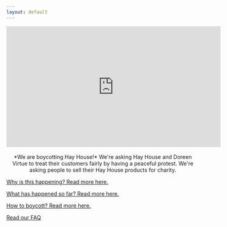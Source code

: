 ```yaml
---
layout: default
---
```


<center>

<iframe width="560" height="315" src="https://www.youtube.com/embed/x3AtSUkFnJw" frameborder="0" allowfullscreen></iframe>
<br />
<br />
*We are boycotting Hay House!*
We're asking Hay House and Doreen Virtue to treat their customers fairly by having a peaceful protest. We're asking people to sell their Hay House products for charity.

</center>



[Why is this happening? Read more here.](why)

[What has happened so far? Read more here.](what)

[How to boycott? Read more here.](howto)

[Read our FAQ](faq)